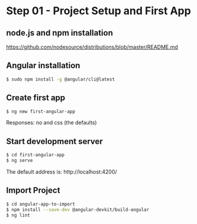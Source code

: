 # Step 01 - Project Setup and First App

## node.js and npm installation
https://github.com/nodesource/distributions/blob/master/README.md

## Angular installation
```bash
$ sudo npm install -g @angular/cli@latest
```
## Create first app
```bash
$ ng new first-angular-app
```
Responses: no and css (the defaults)

## Start development server
```bash
$ cd first-angular-app
$ ng serve
```
The default address is: http://localhost:4200/

## Import Project

```bash
$ cd angular-app-to-import
$ npm install --save-dev @angular-devkit/build-angular
$ ng lint
```
